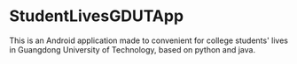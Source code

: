 # StudentLivesGDUTApp
This is an Android application made to convenient for college students' lives in Guangdong University of Technology, based on python and java.

